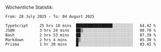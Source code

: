 
Wöchentliche Statistik:
<!--START_SECTION:waka-->

```txt
From: 28 July 2025 - To: 04 August 2025

TypeScript     25 hrs 10 mins  ████████████████░░░░░░░░░   64.42 %
JSON           3 hrs 24 mins   ██▒░░░░░░░░░░░░░░░░░░░░░░   08.70 %
Bash           2 hrs 53 mins   ██░░░░░░░░░░░░░░░░░░░░░░░   07.39 %
Markdown       2 hrs 4 mins    █▒░░░░░░░░░░░░░░░░░░░░░░░   05.30 %
Prisma         1 hr 20 mins    █░░░░░░░░░░░░░░░░░░░░░░░░   03.45 %
```

<!--END_SECTION:waka-->
